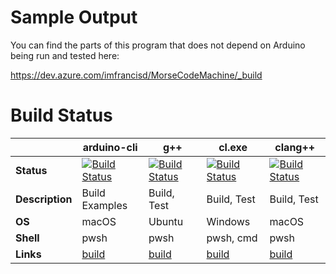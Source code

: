 # Sample Output

You can find the parts of this program that does not depend on Arduino being run and tested here:

https://dev.azure.com/imfrancisd/MorseCodeMachine/_build

# Build Status

|                 | arduino-cli     | g++             |  cl.exe          |  clang++         |
| ----------------| --------------- | --------------- | ---------------- | ---------------- |
| **Status**      | [![Build Status](https://dev.azure.com/imfrancisd/MorseCodeMachine/_apis/build/status/MorseCodeMachine-master-macOS-arduino-cli?branchName=master)](https://dev.azure.com/imfrancisd/MorseCodeMachine/_build/latest?definitionId=20&branchName=master) | [![Build Status](https://dev.azure.com/imfrancisd/MorseCodeMachine/_apis/build/status/MorseCodeMachine-master?branchName=master)](https://dev.azure.com/imfrancisd/MorseCodeMachine/_build/latest?definitionId=12&branchName=master) |  [![Build Status](https://dev.azure.com/imfrancisd/MorseCodeMachine/_apis/build/status/MorseCodeMachine-master-windows?branchName=master)](https://dev.azure.com/imfrancisd/MorseCodeMachine/_build/latest?definitionId=15&branchName=master) |  [![Build Status](https://dev.azure.com/imfrancisd/MorseCodeMachine/_apis/build/status/MorseCodeMachine-master-macOS?branchName=master)](https://dev.azure.com/imfrancisd/MorseCodeMachine/_build/latest?definitionId=17&branchName=master) |
| **Description** | Build Examples  | Build, Test     |  Build, Test     |  Build, Test     |
| **OS**          | macOS           | Ubuntu          |  Windows         |  macOS           |
| **Shell**       | pwsh            | pwsh            |  pwsh, cmd       |  pwsh            |
| **Links**       | [build](https://dev.azure.com/imfrancisd/MorseCodeMachine/_build?definitionId=20) | [build](https://dev.azure.com/imfrancisd/MorseCodeMachine/_build?definitionId=12) |  [build](https://dev.azure.com/imfrancisd/MorseCodeMachine/_build?definitionId=15) |  [build](https://dev.azure.com/imfrancisd/MorseCodeMachine/_build?definitionId=17) |
